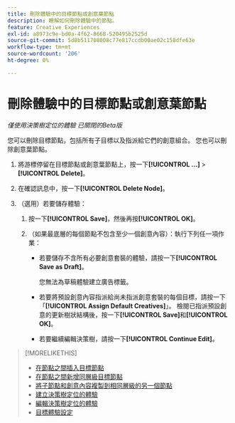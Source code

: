 ```yaml
---
title: 刪除體驗中的目標節點或創意葉節點
description: 瞭解如何刪除體驗中的節點。
feature: Creative Experiences
exl-id: a8973c9e-bd0a-4f62-8668-520495b2525d
source-git-commit: 5d8b511708008c77e817ccdb00ae02c158dfe63e
workflow-type: tm+mt
source-wordcount: '206'
ht-degree: 0%

---
```


# 刪除體驗中的目標節點或創意葉節點

*僅使用決策樹定位的體驗*
*已關閉的Beta版*

您可以刪除目標節點，包括所有子目標以及指派給它們的創意組合。 您也可以刪除創意葉節點。

<!-- 1. [ways to get to the decision tree] -->

1. 將游標停留在目標節點或創意葉節點上，按一下&#x200B;**[!UICONTROL ...]** > **[!UICONTROL Delete]**。

1. 在確認訊息中，按一下&#x200B;**[!UICONTROL Delete Node]**。

1. （選用）若要儲存體驗：

   1. 按一下&#x200B;**[!UICONTROL Save]**，然後再按&#x200B;**[!UICONTROL OK]**。

   1. （如果最底層的每個節點不包含至少一個創意內容）：執行下列任一項作業：

      * 若要儲存不含所有必要創意套裝的體驗，請按一下&#x200B;**[!UICONTROL Save as Draft]**。

        您無法為草稿體驗建立廣告標籤。

      * 若要將預設創意內容指派給尚未指派創意套裝的每個目標，請按一下「**[!UICONTROL Assign Default Creatives]**」。 檢閱已指派預設創意的更新樹狀結構後，按一下&#x200B;**[!UICONTROL Save]**&#x200B;和&#x200B;**[!UICONTROL OK]**。

      * 若要繼續編輯決策樹，請按一下&#x200B;**[!UICONTROL Continue Edit]**。

>[!MORELIKETHIS]
>
>* [在節點之間插入目標節點](experience-target-node-add-inner.md)
>* [在節點之間新增同層級目標節點](experience-target-node-add-sibling.md)
>* [將子節點和創意內容複製到相同層級的另一個節點](experience-target-node-copy.md)
>* [建立決策樹定位的體驗](experience-create-targeting.md)
>* [編輯決策樹定位的體驗](experience-edit-targeting.md)
>* [目標體驗設定](experience-settings-targeting.md)
